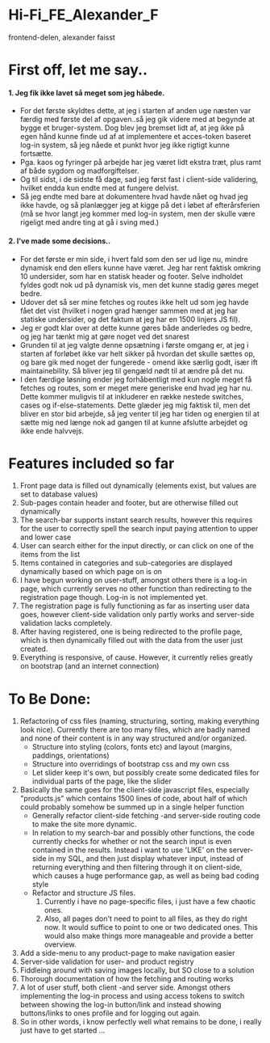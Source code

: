 # Hi-Fi_FE_Alexander_F
frontend-delen, alexander faisst

# First off, let me say..

#### 1. Jeg fik ikke lavet så meget som jeg håbede. 
* For det første skyldtes dette, at jeg i starten af anden uge næsten var færdig med første del af opgaven..så jeg gik videre med at begynde at bygge et bruger-system. Dog blev jeg bremset lidt af, at jeg ikke på egen hånd kunne finde ud af at implementere et acces-token baseret log-in system, så jeg nåede et punkt hvor jeg ikke rigtigt kunne fortsætte. 
* Pga. kaos og fyringer på arbejde har jeg været lidt ekstra træt, plus ramt af både sygdom og madforgiftelser. 
* Og til sidst, i de sidste få dage, sad jeg først fast i client-side validering, hvilket endda kun endte med at fungere delvist. 
* Så jeg endte med bare at dokumentere hvad havde nået og hvad jeg ikke havde, og så planlægger jeg at kigge på det i løbet af efterårsferien (må se hvor langt jeg kommer med log-in system, men der skulle være rigeligt med andre ting at gå i sving med.)
#### 2. I've made some decisions..
* For det første er min side, i hvert fald som den ser ud lige nu, mindre dynamisk end den ellers kunne have været. Jeg har rent faktisk omkring 10 undersider, som har en statisk header og footer. Selve indholdet fyldes godt nok ud på dynamisk vis, men det kunne stadig gøres meget bedre. 
* Udover det så ser mine fetches og routes ikke helt ud som jeg havde fået det vist (hvilket i nogen grad hænger sammen med at jeg har statiske undersider, og det faktum at jeg har en 1500 linjers JS fil).
* Jeg er godt klar over at dette kunne gøres både anderledes og bedre, og jeg har tænkt mig at gøre noget ved det snarest
* Grunden til at jeg valgte denne opsætning i første omgang er, at jeg i starten af forløbet ikke var helt sikker på hvordan det skulle sættes op, og bare gik med noget der fungerede - omend ikke særlig godt, især ift maintainebility. Så bliver jeg til gengæld nødt til at ændre på det nu. 
* I den færdige løsning ender jeg forhåbentligt med kun nogle meget få fetches og routes, som er meget mere generiske end hvad jeg har nu. Dette kommer muligvis til at inkluderer en række nestede switches, cases og if-else-statements. Dette glæder jeg mig faktisk til, men det bliver en stor bid arbejde, så jeg venter til jeg har tiden og energien til at sætte mig ned længe nok ad gangen til at kunne afslutte arbejdet og ikke ende halvvejs. 

# Features included so far

1. Front page data is filled out dynamically (elements exist, but values are set to database values)
2. Sub-pages contain header and footer, but are otherwise filled out dynamically
3. The search-bar supports instant search results, however this requires for the user to correctly spell the search input paying attention to upper and lower case
4. User can search either for the input directly, or can click on one of the items from the list
5. Items contained in categories and sub-categories are displayed dynamically based on which page on is on
6. I have begun working on user-stuff, amongst others there is a log-in page, which currently serves no other function than redirecting to the registration page though. Log-in is not implemented yet. 
7. The registration page is fully functioning as far as inserting user data goes, however client-side validation only partly works and server-side validation lacks completely. 
8. After having registered, one is being redirected to the profile page, which is then dynamically filled out with the data from the user just created. 
9. Everything is responsive, of cause. However, it currently relies greatly on bootstrap (and an internet connection)

# To Be Done: 

1. Refactoring of css files (naming, structuring, sorting, making everything look nice). Currently there are too many files, which are badly named and none of their content is in any way structured and/or organized. 
    * Structure into styling (colors, fonts etc) and layout (margins, paddings, orientations)
    * Structure into overridings of bootstrap css and my own css
    * Let slider keep it's own, but possibly create some dedicated files for individual parts of the page, like the slider
2. Basically the same goes for the client-side javascript files, especially "products.js" which contains 1500 lines of code, about half of which could probably somehow be summed up in a single helper function
    * Generally refactor client-side fetching -and server-side routing code to make the site more dynamic. 
    * In relation to my search-bar and possibly other functions, the code currently checks for whether or not the search input is even contained in the results. Instead i want to use 'LIKE' on the server-side in my SQL, and then just display whatever input, instead of returning everything and then filtering through it on client-side, which causes a huge performance gap, as well as being bad coding style
    * Refactor and structure JS files. 
        1. Currently i have no page-specific files, i just have a few chaotic ones. 
        2. Also, all pages don't need to point to all files, as they do right now. It would suffice to point to one or two dedicated ones. This would also make things more manageable and provide a better overview. 
4. Add a side-menu to any product-page to make navigation easier
5. Server-side validation for user- and product registry
6. Fiddleing around with saving images locally, but SO close to a solution
8. Thorough documentation of how the fetching and routing works
9. A lot of user stuff, both client -and server side. Amongst others implementing the log-in process and using access tokens to switch between showing the log-in button/link and instead showing buttons/links to ones profile and for logging out again. 
10. So in other words, i know perfectly well what remains to be done, i really just have to get started ...